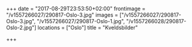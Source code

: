 +++
date = "2017-08-29T23:53:50+02:00"
frontimage = "/v1557266027/290817-Oslo-3.jpg"
images = ["/v1557266027/290817-Oslo-3.jpg", "/v1557266027/290817-Oslo-1.jpg", "/v1557266028/290817-Oslo-2.jpg"]
locations =  ["Oslo"]
title = "Kveldsbilder"
 
+++
